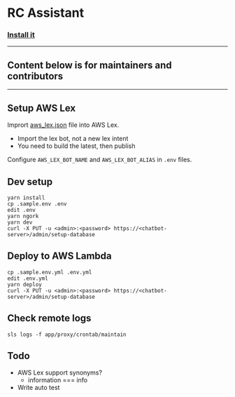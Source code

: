 # RC Assistant


### [Install it](https://www.ringcentral.com/apps/glip-rc-assistant-chatbot)


---

## Content below is for maintainers and contributors

---


## Setup AWS Lex

Imprort [aws_lex.json](aws_lex.json) file into AWS Lex.

- Import the lex bot, not a new lex intent
- You need to build the latest, then publish

Configure `AWS_LEX_BOT_NAME` and `AWS_LEX_BOT_ALIAS` in `.env` files.


## Dev setup

```
yarn install
cp .sample.env .env
edit .env
yarn ngork
yarn dev
curl -X PUT -u <admin>:<password> https://<chatbot-server>/admin/setup-database
```


## Deploy to AWS Lambda

```
cp .sample.env.yml .env.yml
edit .env.yml
yarn deploy
curl -X PUT -u <admin>:<password> https://<chatbot-server>/admin/setup-database
```


## Check remote logs

```
sls logs -f app/proxy/crontab/maintain
```


## Todo

- AWS Lex support synonyms?
    - information === info
- Write auto test
